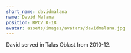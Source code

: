 ```yaml
---
short_name: davidmalana
name: David Malana
position: RPCV K-18
avatar: assets/images/avatars/davidmalana.jpg
---
```

David served in Talas Oblast from 2010-12.